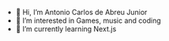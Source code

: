 - 👋 Hi, I’m Antonio Carlos de Abreu Junior
- 👀 I’m interested in Games, music and coding
- 🌱 I’m currently learning Next.js
<!---
Acaj0/Acaj0 is a ✨ special ✨ repository because its `README.md` (this file) appears on your GitHub profile.
You can click the Preview link to take a look at your changes.
--->

